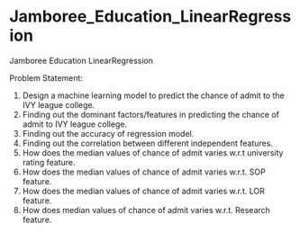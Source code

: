# Jamboree_Education_LinearRegression
Jamboree Education LinearRegression

Problem Statement:
1. Design a machine learning model to predict the chance of admit to the IVY league college.
2. Finding out the dominant factors/features in predicting the chance of admit to IVY league college.
3. Finding out the accuracy of regression model.
4. Finding out the correlation between different independent features.
5. How does the median values of chance of admit varies w.r.t university rating feature.
6. How does the median values of chance of admit varies w.r.t. SOP feature.
7. How does the median values of chance of admit varies w.r.t. LOR feature.
8. How does median values of chance of admit varies w.r.t. Research feature.
